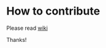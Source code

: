 # How to contribute

Please read [wiki](https://github.com/Mash-Up-MapC/MapC-backend/wiki/%EA%B0%9C%EB%B0%9C-%EA%B7%9C%EC%B9%99)

Thanks! 
